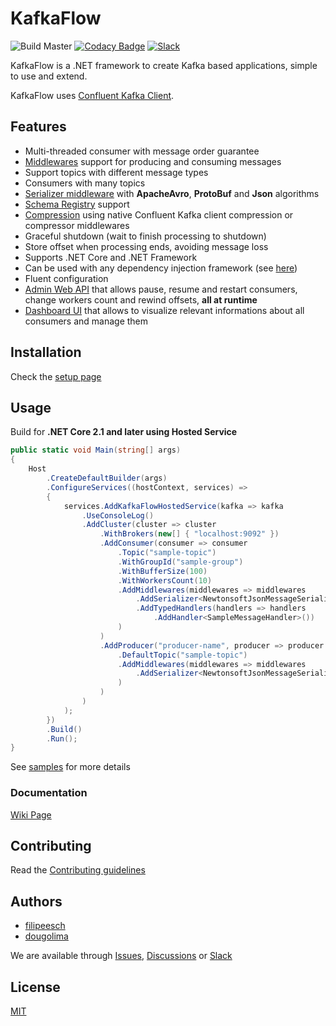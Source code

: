 # KafkaFlow

![Build Master](https://github.com/Farfetch/kafka-flow/workflows/Build%20Master/badge.svg?branch=master) [![Codacy Badge](https://api.codacy.com/project/badge/Grade/49878b337fde46839c5f08051c2ba098)](https://app.codacy.com/gh/Farfetch/kafka-flow?utm_source=github.com&utm_medium=referral&utm_content=Farfetch/kafka-flow&utm_campaign=Badge_Grade_Dashboard) [![Slack](https://img.shields.io/badge/slack-@kafkaflow-green.svg?logo=slack)](https://join.slack.com/t/kafkaflow/shared_invite/zt-puihrtcl-NnnylPZloAiVlQfsw~RD6Q)

KafkaFlow is a .NET framework to create Kafka based applications, simple to use and extend.

KafkaFlow uses [Confluent Kafka Client](https://github.com/confluentinc/confluent-kafka-dotnet).

## Features

- Multi-threaded consumer with message order guarantee
- [Middlewares](https://github.com/Farfetch/kafka-flow/wiki/middlewares) support for producing and consuming messages
- Support topics with different message types
- Consumers with many topics
- [Serializer middleware](https://github.com/Farfetch/kafka-flow/wiki/serializer-middleware) with **ApacheAvro**, **ProtoBuf** and **Json** algorithms
- [Schema Registry](https://github.com/Farfetch/kafka-flow/wiki/serializer-middleware#schema-registry-support) support
- [Compression](https://github.com/Farfetch/kafka-flow/wiki/Compressor) using native Confluent Kafka client compression or compressor middlewares
- Graceful shutdown (wait to finish processing to shutdown)
- Store offset when processing ends, avoiding message loss
- Supports .NET Core and .NET Framework
- Can be used with any dependency injection framework (see [here](https://github.com/Farfetch/kafka-flow/wiki/Dependency-Injection))
- Fluent configuration
- [Admin Web API](https://github.com/Farfetch/kafka-flow/wiki/admin) that allows pause, resume and restart consumers, change workers count and rewind offsets, **all at runtime**
- [Dashboard UI](https://github.com/Farfetch/kafka-flow/wiki/dashboard) that allows to visualize relevant informations about all consumers and manage them

## Installation

Check the [setup page](https://github.com/Farfetch/kafka-flow/wiki/Setup)

## Usage

Build for **.NET Core 2.1 and later using Hosted Service**

```csharp
public static void Main(string[] args)
{
    Host
        .CreateDefaultBuilder(args)
        .ConfigureServices((hostContext, services) =>
        {
            services.AddKafkaFlowHostedService(kafka => kafka
                .UseConsoleLog()
                .AddCluster(cluster => cluster
                    .WithBrokers(new[] { "localhost:9092" })
                    .AddConsumer(consumer => consumer
                        .Topic("sample-topic")
                        .WithGroupId("sample-group")
                        .WithBufferSize(100)
                        .WithWorkersCount(10)
                        .AddMiddlewares(middlewares => middlewares
                            .AddSerializer<NewtonsoftJsonMessageSerializer>()
                            .AddTypedHandlers(handlers => handlers
                                .AddHandler<SampleMessageHandler>())
                        )
                    )
                    .AddProducer("producer-name", producer => producer
                        .DefaultTopic("sample-topic")
                        .AddMiddlewares(middlewares => middlewares
                            .AddSerializer<NewtonsoftJsonMessageSerializer>()
                        )
                    )
                )
            );
        })
        .Build()
        .Run();
}
```

See [samples](/samples) for more details

### Documentation

[Wiki Page](https://github.com/Farfetch/kafka-flow/wiki)

## Contributing

Read the [Contributing guidelines](CONTRIBUTING.md)

## Authors

- [filipeesch](https://github.com/filipeesch)
- [dougolima](https://github.com/dougolima)

We are available through [Issues](https://github.com/Farfetch/kafka-flow/issues), [Discussions](https://github.com/Farfetch/kafka-flow/discussions) or [Slack](https://join.slack.com/t/kafkaflow/shared_invite/zt-puihrtcl-NnnylPZloAiVlQfsw~RD6Q)

## License

[MIT](LICENSE)

